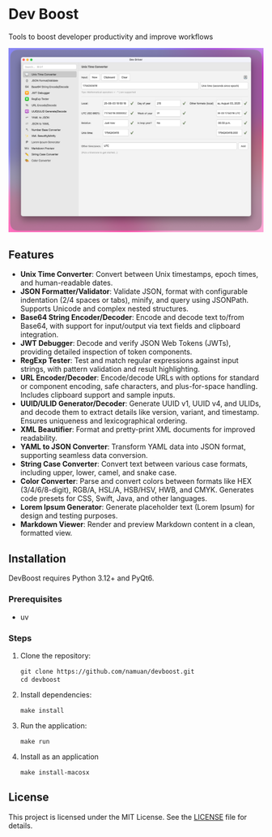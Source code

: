 # Dev Boost

Tools to boost developer productivity and improve workflows

![](assets/dev-boost-screen.png)

## Features

- **Unix Time Converter**: Convert between Unix timestamps, epoch times, and human-readable dates.
- **JSON Formatter/Validator**: Validate JSON, format with configurable indentation (2/4 spaces or tabs), minify, and query using JSONPath. Supports Unicode and complex nested structures.
- **Base64 String Encoder/Decoder**: Encode and decode text to/from Base64, with support for input/output via text fields and clipboard integration.
- **JWT Debugger**: Decode and verify JSON Web Tokens (JWTs), providing detailed inspection of token components.
- **RegExp Tester**: Test and match regular expressions against input strings, with pattern validation and result highlighting.
- **URL Encoder/Decoder**: Encode/decode URLs with options for standard or component encoding, safe characters, and plus-for-space handling. Includes clipboard support and sample inputs.
- **UUID/ULID Generator/Decoder**: Generate UUID v1, UUID v4, and ULIDs, and decode them to extract details like version, variant, and timestamp. Ensures uniqueness and lexicographical ordering.
- **XML Beautifier**: Format and pretty-print XML documents for improved readability.
- **YAML to JSON Converter**: Transform YAML data into JSON format, supporting seamless data conversion.
- **String Case Converter**: Convert text between various case formats, including upper, lower, camel, and snake case.
- **Color Converter**: Parse and convert colors between formats like HEX (3/4/6/8-digit), RGB/A, HSL/A, HSB/HSV, HWB, and CMYK. Generates code presets for CSS, Swift, Java, and other languages.
- **Lorem Ipsum Generator**: Generate placeholder text (Lorem Ipsum) for design and testing purposes.
- **Markdown Viewer**: Render and preview Markdown content in a clean, formatted view.

## Installation

DevBoost requires Python 3.12+ and PyQt6.

### Prerequisites

- uv

### Steps

1. Clone the repository:

   ```
   git clone https://github.com/namuan/devboost.git
   cd devboost
   ```

2. Install dependencies:

   ```
   make install
   ```

3. Run the application:

   ```
   make run
   ```

4. Install as an application
   ```
   make install-macosx
   ```

## License

This project is licensed under the MIT License. See the [LICENSE](LICENSE) file for details.
